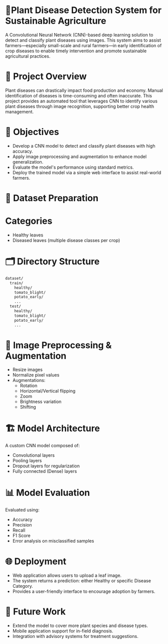 # 🌿Plant Disease Detection System for Sustainable Agriculture
A Convolutional Neural Network (CNN)-based deep learning solution to detect and classify plant diseases using images. This system aims to assist farmers—especially small-scale and rural farmers—in early identification of crop diseases to enable timely intervention and promote sustainable agricultural practices.

# 🚀 Project Overview
Plant diseases can drastically impact food production and economy. Manual identification of diseases is time-consuming and often inaccurate. This project provides an automated tool that leverages CNN to identify various plant diseases through image recognition, supporting better crop health management.

# 🎯 Objectives
- Develop a CNN model to detect and classify plant diseases with high accuracy.
- Apply image preprocessing and augmentation to enhance model generalization.
- Evaluate the model's performance using standard metrics.
- Deploy the trained model via a simple web interface to assist real-world farmers.

# 📁 Dataset Preparation
 # Categories
 - Healthy leaves
 - Diseased leaves (multiple disease classes per crop)

# 🗂️ Directory Structure
```bash
dataset/
  train/
    healthy/
    tomato_blight/
    potato_early/
    ...
  test/
    healthy/
    tomato_blight/
    potato_early/
    ...
```

# 🔄 Image Preprocessing & Augmentation
- Resize images
- Normalize pixel values
- Augmentations:
  - Rotation
  - Horizontal/Vertical flipping
  - Zoom
  - Brightness variation
  - Shifting

# 🏗️ Model Architecture
A custom CNN model composed of:
- Convolutional layers
- Pooling layers
- Dropout layers for regularization
- Fully connected (Dense) layers

# 📊 Model Evaluation
Evaluated using:
- Accuracy
- Precision
- Recall
- F1 Score
- Error analysis on misclassified samples

# 🌐 Deployment
- Web application allows users to upload a leaf image.
- The system returns a prediction: either Healthy or specific Disease Category.
- Provides a user-friendly interface to encourage adoption by farmers.

# 📌 Future Work
- Extend the model to cover more plant species and disease types.
- Mobile application support for in-field diagnosis.
- Integration with advisory systems for treatment suggestions.

